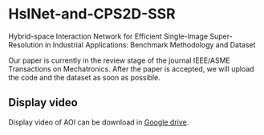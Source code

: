 # HsINet-and-CPS2D-SSR
Hybrid-space Interaction Network for Efficient Single-Image Super-Resolution in Industrial Applications: Benchmark Methodology and Dataset

Our paper is currently in the review stage of the journal IEEE/ASME Transactions on Mechatronics. After the paper is accepted, we will upload the code and the dataset as soon as possible.

## Display video

Display video of AOI can be download in [Google drive](https://drive.google.com/file/d/1ULLhjB4qRHoLopkfPxRJsr2Fpq56n0c3/view?usp=drive_link).
